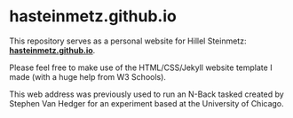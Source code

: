 # hasteinmetz.github.io

This repository serves as a personal website for Hillel Steinmetz: **[hasteinmetz.github.io](https://hasteinmetz.github.io)**.

Please feel free to make use of the HTML/CSS/Jekyll website template I made (with a huge help from W3 Schools).

This web address was previously used to run an N-Back tasked created by Stephen Van Hedger for an experiment based at the University of Chicago.
